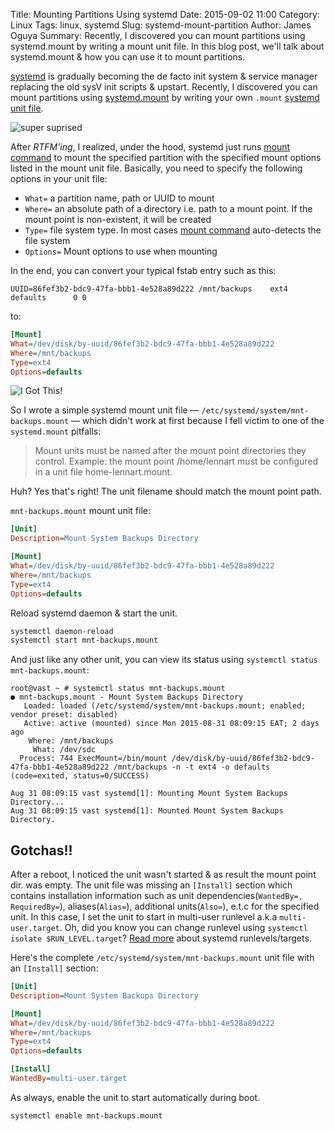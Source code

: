 Title: Mounting Partitions Using systemd
Date: 2015-09-02 11:00
Category: Linux
Tags: linux, systemd
Slug: systemd-mount-partition
Author: James Oguya
Summary: Recently, I discovered you can mount partitions using systemd.mount by writing a mount unit file. In this blog post, we'll talk about systemd.mount & how you can use it to mount partitions.


[systemd](http://www.freedesktop.org/wiki/Software/systemd) is gradually becoming the de facto init system & service manager replacing the old sysV init scripts & upstart. Recently, I discovered you can mount partitions using [systemd.mount](http://www.freedesktop.org/software/systemd/man/systemd.mount.html) by writing your own `.mount` [systemd unit file](http://www.freedesktop.org/software/systemd/man/systemd.unit.html).


![super suprised](/images/2015-09-02-systemd-mount-partition/suprised-cat.jpg)


After _RTFM'ing_, I realized, under the hood, systemd just runs [mount command](http://linux.die.net/man/8/mount) to mount the specified partition with the specified mount options listed in the mount unit file. Basically, you need to specify the following options in your unit file:

- `What=` a partition name, path or UUID to mount
- `Where=` an absolute path of a directory i.e. path to a mount point. If the mount point is non-existent, it will be created
- `Type=` file system type. In most cases [mount command](http://linux.die.net/man/8/mount) auto-detects the file system
- `Options=` Mount options to use when mounting

In the end, you can convert your typical fstab entry such as this:
```
UUID=86fef3b2-bdc9-47fa-bbb1-4e528a89d222 /mnt/backups    ext4    defaults      0 0
```

to:
```ini
[Mount]
What=/dev/disk/by-uuid/86fef3b2-bdc9-47fa-bbb1-4e528a89d222
Where=/mnt/backups
Type=ext4
Options=defaults
```


![I Got This!](/images/2015-09-02-systemd-mount-partition/i-got-this.gif)


So I wrote a simple systemd mount unit file — `/etc/systemd/system/mnt-backups.mount` — which didn't work at first because I fell victim to one of the `systemd.mount` pitfalls:

> Mount units must be named after the mount point directories they control. Example: the mount point /home/lennart must be configured in a unit file home-lennart.mount.

Huh? Yes that's right! The unit filename should match the mount point path.

`mnt-backups.mount` mount unit file:

```ini
[Unit]
Description=Mount System Backups Directory

[Mount]
What=/dev/disk/by-uuid/86fef3b2-bdc9-47fa-bbb1-4e528a89d222
Where=/mnt/backups
Type=ext4
Options=defaults
```

Reload systemd daemon & start the unit.
```sh
systemctl daemon-reload
systemctl start mnt-backups.mount
```

And just like any other unit, you can view its status using `systemctl status mnt-backups.mount`:
```
root@vast ~ # systemctl status mnt-backups.mount
● mnt-backups.mount - Mount System Backups Directory
   Loaded: loaded (/etc/systemd/system/mnt-backups.mount; enabled; vendor preset: disabled)
   Active: active (mounted) since Mon 2015-08-31 08:09:15 EAT; 2 days ago
    Where: /mnt/backups
     What: /dev/sdc
  Process: 744 ExecMount=/bin/mount /dev/disk/by-uuid/86fef3b2-bdc9-47fa-bbb1-4e528a89d222 /mnt/backups -n -t ext4 -o defaults (code=exited, status=0/SUCCESS)

Aug 31 08:09:15 vast systemd[1]: Mounting Mount System Backups Directory...
Aug 31 08:09:15 vast systemd[1]: Mounted Mount System Backups Directory.
```


## Gotchas!!

After a reboot, I noticed the unit wasn't started & as result the mount point dir. was empty. The unit file was missing an `[Install]` section which contains installation information such as unit dependencies(`WantedBy=, RequiredBy=`), aliases(`Alias=`), additional units(`Also=`), e.t.c for the specified unit. In this case, I set the unit to start in multi-user runlevel a.k.a `multi-user.target`. Oh, did you know you can change runlevel using `systemctl isolate $RUN_LEVEL.target`? [Read more](https://wiki.archlinux.org/index.php/Systemd#Targets_table) about systemd runlevels/targets.

Here's the complete `/etc/systemd/system/mnt-backups.mount` unit file with an `[Install]` section:
```ini
[Unit]
Description=Mount System Backups Directory

[Mount]
What=/dev/disk/by-uuid/86fef3b2-bdc9-47fa-bbb1-4e528a89d222
Where=/mnt/backups
Type=ext4
Options=defaults

[Install]
WantedBy=multi-user.target
```

As always, enable the unit to start automatically during boot.
```sh
systemctl enable mnt-backups.mount
```
